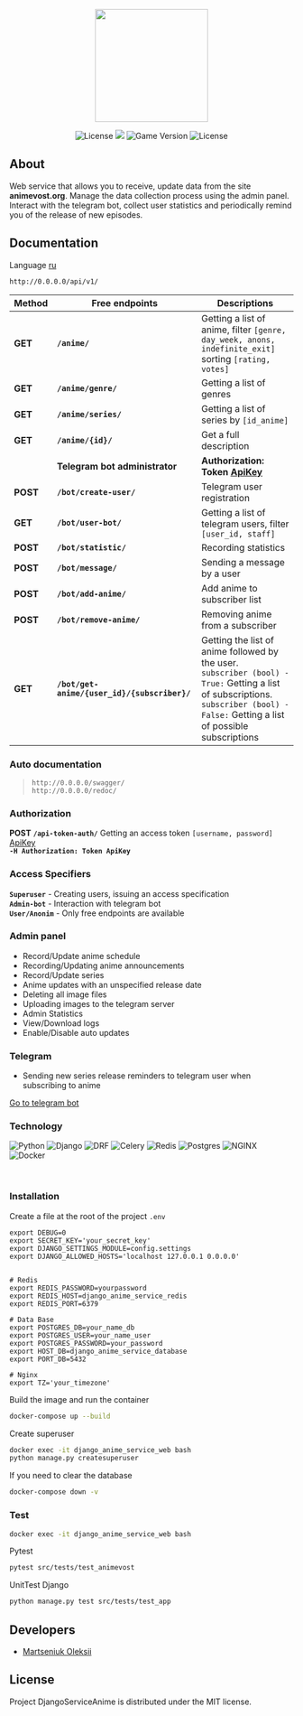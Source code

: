 <p align="center">
      <img src="https://i.ibb.co/CQtKPmb/pngwing-com.png" width="200">
</p>

<p align="center">
   <img src="https://img.shields.io/badge/Python-3.10.6-blue" alt="License">
   <img src="https://img.shields.io/badge/Framework-Django%204.0.5-blueviolet">
   <img src="https://img.shields.io/badge/Version-v1.0-blue" alt="Game Version">
   <img src="https://img.shields.io/badge/License-MIT-brightgreen" alt="License">
</p>

## About

Web service that allows you to receive, update data from the site <b>animevost.org</b>. Manage the data collection process using the admin panel. Interact with the telegram bot, collect user statistics and periodically remind you of the release of new episodes.

## Documentation

Language [ru](./docs/README_RU.md)
```
http://0.0.0.0/api/v1/
```
|Method|Free endpoints|	Descriptions|
|-----|--------------------|---------|
|<b>GET</b>|**`/anime/`** |Getting a list of anime, filter `[genre, day_week, anons, indefinite_exit] `sorting `[rating, votes]`|
|<b>GET</b>|**`/anime/genre/`**|Getting a list of genres|
|<b>GET</b>|**`/anime/series/`**| Getting a list of series by `[id_anime]`|
|<b>GET</b>|**`/anime/{id}/`**| Get a full description|
||<b>Telegram bot administrator<b>|<b>Authorization: Token [<u>ApiKey</u>](#authorization)</b>|
|<b><b>POST</b></b>|**`/bot/create-user/`**| Telegram user registration|
|<b>GET</b>|**`/bot/user-bot/`**| Getting a list of telegram users, filter `[user_id, staff]` |
|<b>POST</b>|**`/bot/statistic/`**| Recording statistics |
|<b>POST</b>|**`/bot/message/`**| Sending a message by a user|
|<b>POST</b>|**`/bot/add-anime/`**|Add anime to subscriber list|
|<b>POST</b>|**`/bot/remove-anime/`**|Removing anime from a subscriber|
|<b>GET</b>|**`/bot/get-anime/{user_id}/{subscriber}/`**|Getting the list of anime followed by the user. <br>`subscriber (bool) - True:` Getting a list of subscriptions. <br>`subscriber (bool) - False:` Getting a list of possible subscriptions|

### <b>Auto documentation</b>

>`http://0.0.0.0/swagger/`<br>
>`http://0.0.0.0/redoc/`<br>

### <b>Authorization</b>

<b>POST</b> **`/api-token-auth/`** Getting an access token `[username, password]` <u>ApiKey</u><br>
**`-H Authorization: Token ApiKey`**

### <b>Access Specifiers</b>
**`Superuser`** - Creating users, issuing an access specification <br>
**`Admin-bot`** - Interaction with telegram bot<br>
**`User/Anonim`** - Only free endpoints are available

### <b>Admin panel</b>

- Record/Update anime schedule
- Recording/Updating anime announcements
- Record/Update series
- Anime updates with an unspecified release date
- Deleting all image files
- Uploading images to the telegram server
- Admin Statistics
- View/Download logs
- Enable/Disable auto updates

### <b>Telegram</b>

- Sending new series release reminders to telegram user when subscribing to anime

[Go to telegram bot](https://github.com/OleksiiMartseniuk/bot_anime)

### <b>Technology</b>

![Python](https://img.shields.io/badge/-Python-blue?style=flat-square)
![Django](https://img.shields.io/badge/-Django-blueviolet?style=flat-square)
![DRF](https://img.shields.io/badge/-DRF-red?style=flat-square)
![Celery](https://img.shields.io/badge/-Celery-important?style=flat-square)
![Redis](https://img.shields.io/badge/-Redis-critical?style=flat-square)
![Postgres](https://img.shields.io/badge/-Postgres-yellow?style=flat-square)
![NGINX](https://img.shields.io/badge/-NGINX-success?style=flat-square)
![Docker](https://img.shields.io/badge/-Docker-informational?style=flat-square)

<br>

### <b>Installation</b>

Сreate a file at the root of the project `.env`

```
export DEBUG=0
export SECRET_KEY='your_secret_key'
export DJANGO_SETTINGS_MODULE=config.settings
export DJANGO_ALLOWED_HOSTS='localhost 127.0.0.1 0.0.0.0'


# Redis
export REDIS_PASSWORD=yourpassword
export REDIS_HOST=django_anime_service_redis
export REDIS_PORT=6379

# Data Base
export POSTGRES_DB=your_name_db
export POSTGRES_USER=your_name_user
export POSTGRES_PASSWORD=your_password
export HOST_DB=django_anime_service_database
export PORT_DB=5432

# Nginx
export TZ='your_timezone'
```

Build the image and run the container

```bash
docker-compose up --build
```

Create superuser

```bash
docker exec -it django_anime_service_web bash
python manage.py createsuperuser
```

If you need to clear the database

```bash
docker-compose down -v
```


### <b>Test</b>


```bash
docker exec -it django_anime_service_web bash
```
Pytest
```bash
pytest src/tests/test_animevost
```
UnitTest Django
```bash
python manage.py test src/tests/test_app
```

## Developers

- [Martseniuk Oleksii](https://github.com/OleksiiMartseniuk)


## License

Project DjangoServiceAnime is distributed under the MIT license.
